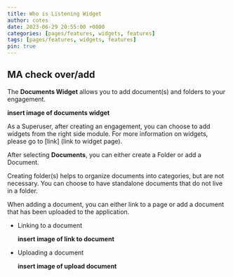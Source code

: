 ```yaml
---
title: Who is Listening Widget
author: cotes
date: 2023-06-29 20:55:00 +0800
categories: [pages/features, widgets, features]
tags: [pages/features, widgets, features]
pin: true
---
```


## MA check over/add  

The **Documents Widget** allows you to add document(s) and folders to your engagement.  

**insert image of documents widget**

As a Superuser, after creating an engagement, you can choose to add widgets from the right side module. For more information on widgets, please go to [link] (link to widget page).  

After selecting **Documents**, you can either create a Folder or add a Document.  

Creating folder(s) helps to organize documents into categories, but are not necessary. You can choose to have standalone documents that do not live in a folder.  

When adding a document, you can either link to a page or add a document that has been uploaded to the application. 
- Linking to a document
  
  **insert image of link to document**
  
- Uploading a document
  
  **insert image of upload document**

  
